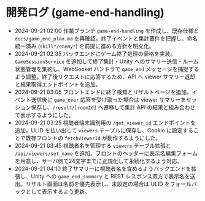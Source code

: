# 開発ログ (game-end-handling)

- 2024-09-21 02:00 作業ブランチ `game-end-handling` を作成し、既存仕様と `docs/game_end_plan.md` を再確認。終了イベントと集計要件を把握し、命名統一済み (`skill*/enemy*`) を前提に進める方針を明文化。
- 2024-09-21 02:35 バックエンドにゲーム終了処理の骨格を実装。`GameSessionService` を追加して終了集計・Unity へのサマリー送信・ルーム状態管理を集約し、WebSocket ハンドラで `game_end` メッセージを捕捉するよう調整。終了後リクエストに応答するため、API へ viewer サマリー返却と結果取得エンドポイントを追加。
- 2024-09-21 03:05 フロントエンドに終了検知とリザルトページを追加。イベント送信後に `game_over` 応答を受け取った場合は viewer サマリーをセッション保存し、`/result/[roomId]` へ遷移して集計 API の結果と組み合わせて表示するようにした。
- 2024-09-21 03:25 視聴者端末識別用の `/get_viewer_id` エンドポイントを追加。ULID を払い出して `viewers` テーブルに保存し、Cookie に設定することで既存フロントの `fetchViewerId` が動作するようにした。
- 2024-09-21 03:45 視聴者名を管理する `viewers` テーブル拡張と `/api/viewers/set_name` を追加。フロントのヘッダーに表示名編集フォームを用意し、サーバ側で24文字までに正規化して永続化するよう対応。
- 2024-09-21 04:10 終了サマリーに視聴者名を含めるようバックエンドを拡張し、Unity への `game_end_summary` と REST レスポンス双方で表示名を送出。リザルト画面は名前を優先表示し、未設定の場合は ULID をフォールバックとして表示するよう更新。
